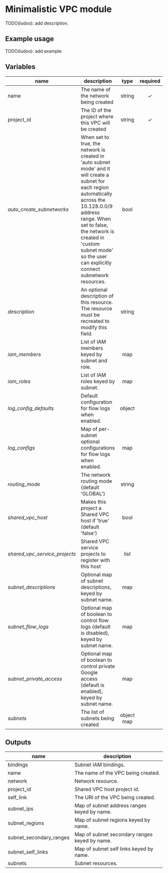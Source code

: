 # Minimalistic VPC module

TODO(ludoo): add description.

## Example usage

TODO(ludoo): add example

## Variables

| name | description | type | required |
|---|---|:---: |:---:|
| name | The name of the network being created | string | ✓
| project_id | The ID of the project where this VPC will be created | string | ✓
| *auto_create_subnetworks* | When set to true, the network is created in 'auto subnet mode' and it will create a subnet for each region automatically across the 10.128.0.0/9 address range. When set to false, the network is created in 'custom subnet mode' so the user can explicitly connect subnetwork resources. | bool | 
| *description* | An optional description of this resource. The resource must be recreated to modify this field. | string | 
| *iam_members* | List of IAM members keyed by subnet and role. | map | 
| *iam_roles* | List of IAM roles keyed by subnet. | map | 
| *log_config_defaults* | Default configuration for flow logs when enabled. | object | 
| *log_configs* | Map of per-subnet optional configurations for flow logs when enabled. | map | 
| *routing_mode* | The network routing mode (default 'GLOBAL') | string | 
| *shared_vpc_host* | Makes this project a Shared VPC host if 'true' (default 'false') | bool | 
| *shared_vpc_service_projects* | Shared VPC service projects to register with this host | list | 
| *subnet_descriptions* | Optional map of subnet descriptions, keyed by subnet name. | map | 
| *subnet_flow_logs* | Optional map of boolean to control flow logs (default is disabled), keyed by subnet name. | map | 
| *subnet_private_access* | Optional map of boolean to control private Google access (default is enabled), keyed by subnet name. | map | 
| *subnets* | The list of subnets being created | object map | 

## Outputs

| name | description |
|---|---|
| bindings | Subnet IAM bindings. |
| name | The name of the VPC being created. |
| network | Network resource. |
| project_id | Shared VPC host project id. |
| self_link | The URI of the VPC being created. |
| subnet_ips | Map of subnet address ranges keyed by name. |
| subnet_regions | Map of subnet regions keyed by name. |
| subnet_secondary_ranges | Map of subnet secondary ranges keyed by name. |
| subnet_self_links | Map of subnet self links keyed by name. |
| subnets | Subnet resources. |

